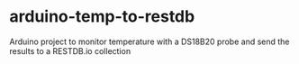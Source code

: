 # arduino-temp-to-restdb
Arduino project to monitor temperature with a DS18B20 probe and send the results to a RESTDB.io collection
